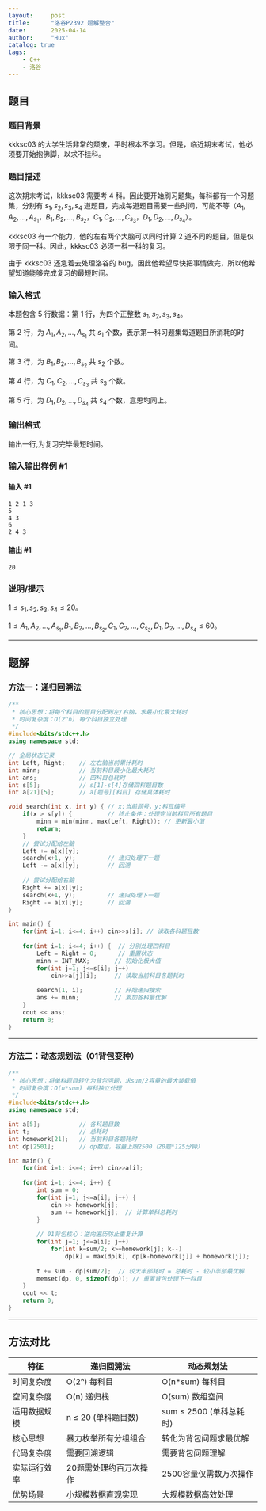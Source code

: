 ```yaml
---
layout:     post
title:      "洛谷P2392 题解整合"
date:       2025-04-14
author:     "Hux"
catalog: true
tags:
    - C++
    - 洛谷
---
```


## 题目

### 题目背景

kkksc03 的大学生活非常的颓废，平时根本不学习。但是，临近期末考试，他必须要开始抱佛脚，以求不挂科。

### 题目描述

这次期末考试，kkksc03 需要考 $4$ 科。因此要开始刷习题集，每科都有一个习题集，分别有 $s_1,s_2,s_3,s_4$ 道题目，完成每道题目需要一些时间，可能不等（$A_1,A_2,\ldots,A_{s_1}$，$B_1,B_2,\ldots,B_{s_2}$，$C_1,C_2,\ldots,C_{s_3}$，$D_1,D_2,\ldots,D_{s_4}$）。


kkksc03 有一个能力，他的左右两个大脑可以同时计算 $2$ 道不同的题目，但是仅限于同一科。因此，kkksc03 必须一科一科的复习。


由于 kkksc03 还急着去处理洛谷的 bug，因此他希望尽快把事情做完，所以他希望知道能够完成复习的最短时间。

### 输入格式

本题包含 $5$ 行数据：第 $1$ 行，为四个正整数 $s_1,s_2,s_3,s_4$。

第 $2$ 行，为 $A_1,A_2,\ldots,A_{s_1}$ 共 $s_1$ 个数，表示第一科习题集每道题目所消耗的时间。

第 $3$ 行，为 $B_1,B_2,\ldots,B_{s_2}$ 共 $s_2$ 个数。

第 $4$ 行，为 $C_1,C_2,\ldots,C_{s_3}$ 共 $s_3$ 个数。

第 $5$ 行，为 $D_1,D_2,\ldots,D_{s_4}$ 共 $s_4$ 个数，意思均同上。

### 输出格式

输出一行,为复习完毕最短时间。

### 输入输出样例 #1

#### 输入 #1

```
1 2 1 3		
5
4 3
6
2 4 3
```

#### 输出 #1

```
20
```

### 说明/提示

$1\leq s_1,s_2,s_3,s_4\leq 20$。

$1\leq A_1,A_2,\ldots,A_{s_1},B_1,B_2,\ldots,B_{s_2},C_1,C_2,\ldots,C_{s_3},D_1,D_2,\ldots,D_{s_4}\leq60$。

------------------------

## 题解

### 方法一：递归回溯法
```cpp
/**
 * 核心思想：将每个科目的题目分配到左/右脑，求最小化最大耗时
 * 时间复杂度：O(2^n) 每个科目独立处理
 */
#include<bits/stdc++.h>
using namespace std;

// 全局状态记录
int Left, Right;    // 左右脑当前累计耗时
int minn;           // 当前科目最小化最大耗时
int ans;            // 四科目总耗时
int s[5];           // s[1]-s[4]存储四科题目数
int a[21][5];       // a[题号][科目] 存储具体耗时

void search(int x, int y) { // x:当前题号，y:科目编号
    if(x > s[y]) {          // 终止条件：处理完当前科目所有题目
        minn = min(minn, max(Left, Right)); // 更新最小值
        return;
    }
    // 尝试分配给左脑
    Left += a[x][y];  
    search(x+1, y);         // 递归处理下一题
    Left -= a[x][y];        // 回溯
    
    // 尝试分配给右脑
    Right += a[x][y];  
    search(x+1, y);         // 递归处理下一题
    Right -= a[x][y];       // 回溯
}

int main() {
    for(int i=1; i<=4; i++) cin>>s[i]; // 读取各科题目数
    
    for(int i=1; i<=4; i++) {  // 分别处理四科目
        Left = Right = 0;      // 重置状态
        minn = INT_MAX;       // 初始化极大值
        for(int j=1; j<=s[i]; j++) 
            cin>>a[j][i];     // 读取当前科目各题耗时
            
        search(1, i);         // 开始递归搜索
        ans += minn;          // 累加各科最优解
    }
    cout << ans;
    return 0;
}
```

----------------------------

### 方法二：动态规划法（01背包变种）

```cpp
/**
 * 核心思想：将单科题目转化为背包问题，求sum/2容量的最大装载值
 * 时间复杂度：O(n*sum) 每科独立处理
 */
#include<bits/stdc++.h>
using namespace std;

int a[5];           // 各科题目数
int t;              // 总耗时
int homework[21];   // 当前科目各题耗时
int dp[2501];       // dp数组，容量上限2500（20题*125分钟）

int main() {
    for(int i=1; i<=4; i++) cin>>a[i];
    
    for(int i=1; i<=4; i++) {
        int sum = 0;
        for(int j=1; j<=a[i]; j++) {
            cin >> homework[j];
            sum += homework[j];  // 计算单科总耗时
        }
        
        // 01背包核心：逆向遍历防止重复计算
        for(int j=1; j<=a[i]; j++) 
            for(int k=sum/2; k>=homework[j]; k--) 
                dp[k] = max(dp[k], dp[k-homework[j]] + homework[j]);
        
        t += sum - dp[sum/2];  // 较大半部耗时 = 总耗时 - 较小半部最优解
        memset(dp, 0, sizeof(dp)); // 重置背包处理下一科目
    }
    cout << t;
    return 0;
}
```

---------------------

## 方法对比
| 特征 | 递归回溯法  |  动态规划法  |
| ---- | ---------  |  --------   |
| 时间复杂度 | O(2ⁿ) 每科目 | O(n*sum) 每科目 |
| 空间复杂度 | O(n) 递归栈 | O(sum) 数组空间 |
| 适用数据规模 | n ≤ 20 (单科题目数) | sum ≤ 2500 (单科总耗时) |
| 核心思想 | 暴力枚举所有分组组合 | 转化为背包问题求最优解 |
| 代码复杂度 | 需要回溯逻辑 | 需要背包问题理解 |
| 实际运行效率 | 20题需处理约百万次操作 | 2500容量仅需数万次操作 |
| 优势场景 | 小规模数据直观实现 | 大规模数据高效处理 |

